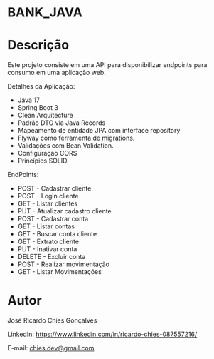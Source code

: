 # BANK_JAVA

# Descrição
Este projeto consiste em uma API para disponibilizar endpoints para consumo em uma aplicação web.<br>

Detalhes da Aplicação:
<ul>
  <li>Java 17</li>
  <li>Spring Boot 3</li>
  <li>Clean Arquitecture</li>
  <li>Padrão DTO via Java Records</li>
  <li>Mapeamento de entidade JPA com interface repository</li>
  <li>Flyway como ferramenta de migrations.</li>
  <li>Validações com Bean Validation.</li>
  <li>Configuração CORS</li>
  <li>Princípios SOLID.</li>
</ul>
  
EndPoints:
<ul>
  <li>POST - Cadastrar cliente</li>
  <li>POST - Login cliente</li>
  <li>GET - Listar clientes</li>
  <li>PUT - Atualizar cadastro cliente</li>
  <li>POST - Cadastrar conta</li>
  <li>GET - Listar contas</li>
  <li>GET - Buscar conta cliente</li>
  <li>GET - Extrato cliente</li>
  <li>PUT - Inativar conta</li>
  <li>DELETE - Excluir conta</li>
  <li>POST - Realizar movimentação</li>
  <li>GET - Listar Movimentações</li>
</ul>

# Autor
José Ricardo Chies Gonçalves

LinkedIn:
https://www.linkedin.com/in/ricardo-chies-087557216/

E-mail:
chies.dev@gmail.com
